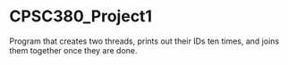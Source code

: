 # CPSC380_Project1
Program that creates two threads, prints out their IDs ten times, and joins them together once they are done.
